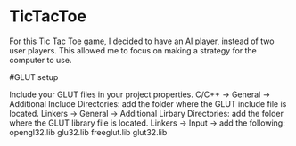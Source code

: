 # TicTacToe

For this Tic Tac Toe game, I decided to have an AI player, instead of two user players. This allowed me to focus on making a strategy for the computer to use.

#GLUT setup

Include your GLUT files in your project properties.
C/C++ -> General -> Additional Include Directories: add the folder where the GLUT include file is located.
Linkers -> General -> Additional Lirbary Directories: add the folder where the GLUT library file is located.
Linkers -> Input -> add the following:
opengl32.lib
glu32.lib
freeglut.lib
glut32.lib
